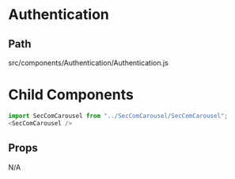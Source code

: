 # Authentication

## Path
src/components/Authentication/Authentication.js

# Child Components

```js
import SecComCarousel from "../SecComCarousel/SecComCarousel";
<SecComCarousel />
```

## Props
N/A